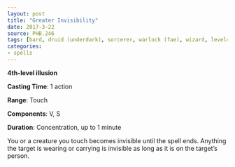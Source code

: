 ```yaml
---
layout: post
title: "Greater Invisibility"
date: 2017-3-22
source: PHB.246
tags: [bard, druid (underdark), sorcerer, warlock (fae), wizard, level4, illusion]
categories:
- spells
---
```


**4th-level illusion**

**Casting Time**: 1 action

**Range**: Touch

**Components**: V, S

**Duration**: Concentration, up to 1 minute

You or a creature you touch becomes invisible until the spell ends. Anything the target is wearing or carrying is invisible as long as it is on the target’s person.
